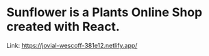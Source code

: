 # Sunflower is a Plants Online Shop created with React.
Link: https://jovial-wescoff-381e12.netlify.app/
